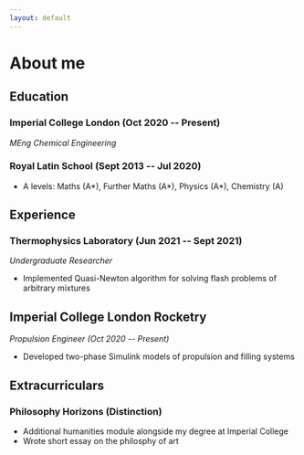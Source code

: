 ```yaml
---
layout: default
---
```

# About me 
## Education 
### Imperial College London (Oct 2020 -- Present)
*MEng Chemical Engineering*
### Royal Latin School (Sept 2013 -- Jul 2020)
- A levels: Maths (A*), Further Maths (A*), Physics (A*), Chemistry (A)

## Experience 
### Thermophysics Laboratory (Jun 2021 -- Sept 2021)
*Undergraduate Researcher*
- Implemented Quasi-Newton algorithm for solving flash problems of arbitrary mixtures 

## Imperial College London Rocketry 
*Propulsion Engineer (Oct 2020 -- Present)*
- Developed two-phase Simulink models of propulsion and filling systems 

## Extracurriculars 
### Philosophy Horizons (Distinction)
- Additional humanities module alongside my degree at Imperial College
- Wrote short essay on the philosphy of art 